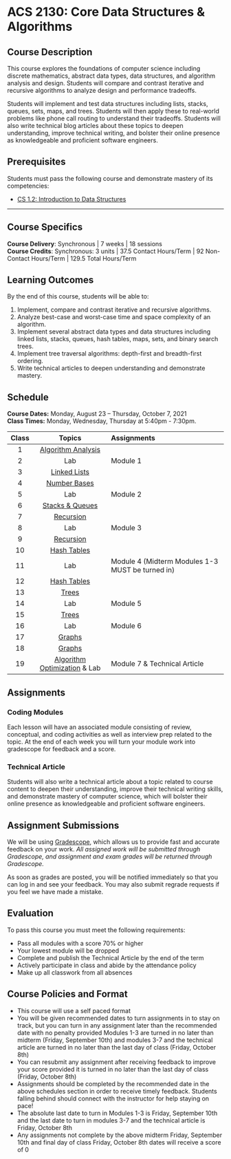 # ACS 2130: Core Data Structures & Algorithms

## Course Description

This course explores the foundations of computer science including discrete mathematics, abstract data types, data structures, and algorithm analysis and design. Students will compare and contrast iterative and recursive algorithms to analyze design and performance tradeoffs.

Students will implement and test data structures including lists, stacks, queues, sets, maps, and trees. Students will then apply these to real-world problems like phone call routing to understand their tradeoffs. Students will also write technical blog articles about these topics to deepen understanding, improve technical writing, and bolster their online presence as knowledgeable and proficient software engineers.

## Prerequisites

Students must pass the following course and demonstrate mastery of its competencies:

* [CS 1.2: Introduction to Data Structures](https://make.sc/cs12-repo)

---

## Course Specifics

**Course Delivery**: Synchronous | 7 weeks | 18 sessions<br>
**Course Credits**: Synchronous: 3 units | 37.5 Contact Hours/Term | 92 Non-Contact Hours/Term | 129.5 Total Hours/Term

## Learning Outcomes

By the end of this course, students will be able to:

1. Implement, compare and contrast iterative and recursive algorithms.
1. Analyze best-case and worst-case time and space complexity of an algorithm.
1. Implement several abstract data types and data structures including linked lists, stacks, queues, hash tables, maps, sets, and binary search trees.
1. Implement tree traversal algorithms: depth-first and breadth-first ordering.
1. Write technical articles to deepen understanding and demonstrate mastery.

## Schedule

**Course Dates:** Monday, August 23 – Thursday, October 7, 2021<br>
**Class Times:** Monday, Wednesday, Thursday at 5:40pm - 7:30pm.

| Class |             Topics             | Assignments                                       |
| :---: | :----------------------------: | :------------------------------------------------ |
|   1   |      [Algorithm Analysis]      |                                                   |
|   2   |              Lab               | Module 1                                          |
|   3   |         [Linked Lists]         |                                                   |
|   4   |         [Number Bases]         |                                                   |
|   5   |              Lab               | Module 2                                          |
|   6   |       [Stacks & Queues]        |                                                   |
|   7   |          [Recursion]           |                                                   |
|   8   |              Lab               | Module 3                                          |
|   9   |          [Recursion]           |                                                   |
|  10   |         [Hash Tables]          |                                                   |
|  11   |              Lab               | Module 4  (Midterm Modules 1-3 MUST be turned in) |
|  12   |         [Hash Tables]          |                                                   |
|  13   |            [Trees]             |                                                   |
|  14   |              Lab               | Module 5                                          |
|  15   |            [Trees]             |                                                   |
|  16   |              Lab               | Module 6                                          |
|  17   |            [Graphs]            |                                                   |
|  18   |            [Graphs]            |                                                   |
|  19   | [Algorithm Optimization] & Lab | Module 7 & Technical Article                      |

[Algorithm Analysis]: https://docs.google.com/presentation/d/1LLLVPl_vpZXz6K1N3vAcrGEBwegaD227A1pYw-fVCBo
[Linked Lists]: https://docs.google.com/presentation/d/191W9PsUSSYaQNrLT64Qf6XsOPnreJh2PtIT4I7tG5i8
[Number Bases]: https://docs.google.com/presentation/d/1QWVzQpxOuFEJQprtch3n5fFeTK1HSCyRmWoNJTYeSNs
[Stacks & Queues]: https://docs.google.com/presentation/d/1bUWZlbnro-y6uCsO586ESgsP0-BX9AcvzjDVfOD0B-U
[Hash Tables]: https://docs.google.com/presentation/d/1JCOxLSAAU0KTqYJFnStt97QILA02Q2oiJI6uP7Jrm10
[Recursion]: https://docs.google.com/presentation/d/1ScT3QmrfnPx07Je1kkamrQcjxBL8sb2H5ZC4_jOP14E
[Trees]: https://docs.google.com/presentation/d/-xnKG8xS9JVeYbb3JR5AeN7hkCDjH63czjSNQA3LpeM
[Graphs]: https://docs.google.com/presentation/d/1Tn9l5Qu8Y80q5edRehl46q82oLaWeBndj1SarSABIoc
[Algorithm Optimization]: https://docs.google.com/presentation/d/1_FEpLqrNV8o0aXN5myAiltkXdlVlp4BE-QTIHPKJHlA
[Technical Article]: Assignments/TechnicalArticle.md

## Assignments

### Coding Modules

Each lesson will have an associated module consisting of review, conceptual, and coding activities as well as interview prep related to the topic. At the end of each week you will turn your module work into gradescope for feedback and a score.

### Technical Article

Students will also write a technical article about a topic related to course content to deepen their understanding, improve their technical writing skills, and demonstrate mastery of computer science, which will bolster their online presence as knowledgeable and proficient software engineers.

## Assignment Submissions

We will be using [Gradescope](gradescope.com), which allows us to provide fast and accurate feedback on your work. *All assigned work will be submitted through Gradescope, and assignment and exam grades will be returned through Gradescope.*

As soon as grades are posted, you will be notified immediately so that you can log in and see your feedback. You may also submit regrade requests if you feel we have made a mistake.

## Evaluation

To pass this course you must meet the following requirements:

* Pass all modules with a score 70% or higher
* Your lowest module will be dropped
* Complete and publish the Technical Article by the end of the term
* Actively participate in class and abide by the attendance policy
* Make up all classwork from all absences

## Course Policies and Format

* This course will use a self paced format
* You will be given recommended dates to turn assignments in to stay on track, but you can turn in any assignment later than the recommended date with no penalty provided Modules 1-3 are turned in no later than midterm (Friday, September 10th) and modules 3-7 and the technical article are turned in no later than the last day of class (Friday, October 8th)
* You can resubmit any assignment after receiving feedback to improve your score provided it is turned in no later than the last day of class (Friday, October 8th)
* Assignments should be completed by the recommended date in the above schedules section in order to receive timely feedback. Students falling behind should connect with the instructor for help staying on pace!
* The absolute last date to turn in Modules 1-3 is Friday, September 10th and  the last date to turn in modules 3-7 and the technical article is Friday, October 8th
* Any assignments not complete by the above midterm Friday, September 10th and final day of class Friday, October 8th dates will receive a score of 0

